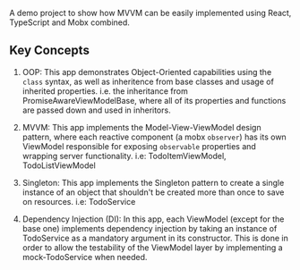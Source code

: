 A demo project to show how MVVM can be easily implemented using React, TypeScript and Mobx combined.

## Key Concepts

1. OOP: This app demonstrates Object-Oriented capabilities using the `class` syntax, as well as inheritence from base classes and usage of inherited properties. i.e. the inheritance from PromiseAwareViewModelBase, where all of its properties and functions are passed down and used in inheritors.

2. MVVM: This app implements the Model-View-ViewModel design pattern, where each reactive component (a mobx `observer`) has its own ViewModel responsible for exposing `observable` properties and wrapping server functionality. i.e: TodoItemViewModel, TodoListViewModel

3. Singleton: This app implements the Singleton pattern to create a single instance of an object that shouldn't be created more than once to save on resources. i.e: TodoService

4. Dependency Injection (DI): In this app, each ViewModel (except for the base one) implements dependency injection by taking an instance of TodoService as a mandatory argument in its constructor. This is done in order to allow the testability of the ViewModel layer by implementing a mock-TodoService when needed.
